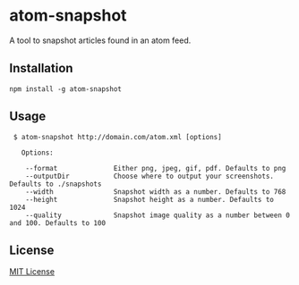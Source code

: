 # atom-snapshot

A tool to snapshot articles found in an atom feed.

## Installation

```
npm install -g atom-snapshot
```

## Usage

```
 $ atom-snapshot http://domain.com/atom.xml [options]

   Options:

    --format              Either png, jpeg, gif, pdf. Defaults to png
    --outputDir           Choose where to output your screenshots. Defaults to ./snapshots
    --width               Snapshot width as a number. Defaults to 768
    --height              Snapshot height as a number. Defaults to 1024
    --quality             Snapshot image quality as a number between 0 and 100. Defaults to 100
```

## License

[MIT License](http://en.wikipedia.org/wiki/MIT_License)
